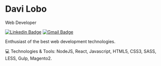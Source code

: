 # Davi Lobo

Web Developer

[![Linkedin Badge](https://img.shields.io/badge/-Davi%20Lobo-333?style=flat-square&labelColor=333&logo=linkedin&logoColor=white&link=https://www.linkedin.com/in/davi-lobo-gomes/)](https://www.linkedin.com/in/davi-lobo-gomes/)
[![Gmail Badge](https://img.shields.io/badge/-davi.lobo.gs@gmail.com-333?style=flat-square&labelColor=333&logo=gmail&logoColor=white&link=mailto:davi.lobo.gs@gmail.com)](mailto:davi.lobo.gs@gmail.com)

Enthusiast of the best web development technologies.

:computer: Technologies & Tools: NodeJS, React, Javascript, HTML5, CSS3, SASS, LESS, Gulp, Magento2.
